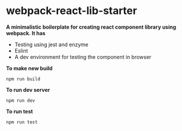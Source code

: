 # webpack-react-lib-starter

**A minimalistic boilerplate for creating react component library using webpack. It has**
* Testing using jest and enzyme
* Eslint
* A dev environment for testing the component in browser


**To make new build**
```
npm run build
```

**To run dev server**
```
npm run dev
```

**To run test**
```
npm run test
```

